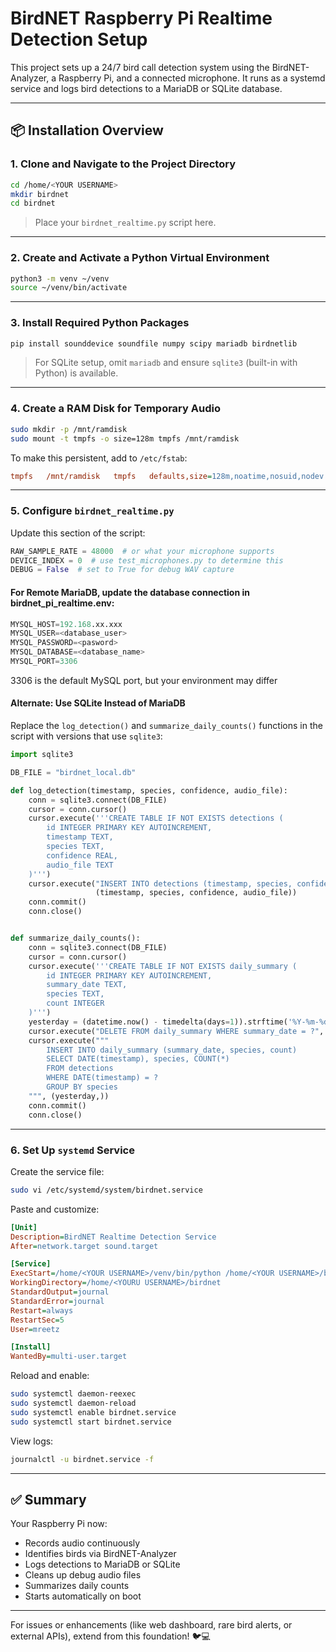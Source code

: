 # BirdNET Raspberry Pi Realtime Detection Setup

This project sets up a 24/7 bird call detection system using the BirdNET-Analyzer, a Raspberry Pi, and a connected microphone. It runs as a systemd service and logs bird detections to a MariaDB or SQLite database.

---

## 📦 Installation Overview

### 1. Clone and Navigate to the Project Directory

```bash
cd /home/<YOUR USERNAME>
mkdir birdnet
cd birdnet
```

> Place your `birdnet_realtime.py` script here.

---

### 2. Create and Activate a Python Virtual Environment

```bash
python3 -m venv ~/venv
source ~/venv/bin/activate
```

---

### 3. Install Required Python Packages

```bash
pip install sounddevice soundfile numpy scipy mariadb birdnetlib
```

> For SQLite setup, omit `mariadb` and ensure `sqlite3` (built-in with Python) is available.

---

### 4. Create a RAM Disk for Temporary Audio

```bash
sudo mkdir -p /mnt/ramdisk
sudo mount -t tmpfs -o size=128m tmpfs /mnt/ramdisk
```

To make this persistent, add to `/etc/fstab`:

```ini
tmpfs   /mnt/ramdisk   tmpfs   defaults,size=128m,noatime,nosuid,nodev   0   0
```

---

### 5. Configure `birdnet_realtime.py`

Update this section of the script:

```python
RAW_SAMPLE_RATE = 48000  # or what your microphone supports
DEVICE_INDEX = 0  # use test_microphones.py to determine this
DEBUG = False  # set to True for debug WAV capture
```


#### For Remote MariaDB, update the database connection in birdnet_pi_realtime.env:
```python
MYSQL_HOST=192.168.xx.xxx
MYSQL_USER=<database_user>
MYSQL_PASSWORD=<pasword>
MYSQL_DATABASE=<database_name>
MYSQL_PORT=3306
```

3306 is the default MySQL port, but your environment may differ

#### Alternate: Use SQLite Instead of MariaDB

Replace the `log_detection()` and `summarize_daily_counts()` functions in the script with versions that use `sqlite3`:

```python
import sqlite3

DB_FILE = "birdnet_local.db"

def log_detection(timestamp, species, confidence, audio_file):
    conn = sqlite3.connect(DB_FILE)
    cursor = conn.cursor()
    cursor.execute('''CREATE TABLE IF NOT EXISTS detections (
        id INTEGER PRIMARY KEY AUTOINCREMENT,
        timestamp TEXT,
        species TEXT,
        confidence REAL,
        audio_file TEXT
    )''')
    cursor.execute("INSERT INTO detections (timestamp, species, confidence, audio_file) VALUES (?, ?, ?, ?)",
                   (timestamp, species, confidence, audio_file))
    conn.commit()
    conn.close()


def summarize_daily_counts():
    conn = sqlite3.connect(DB_FILE)
    cursor = conn.cursor()
    cursor.execute('''CREATE TABLE IF NOT EXISTS daily_summary (
        id INTEGER PRIMARY KEY AUTOINCREMENT,
        summary_date TEXT,
        species TEXT,
        count INTEGER
    )''')
    yesterday = (datetime.now() - timedelta(days=1)).strftime('%Y-%m-%d')
    cursor.execute("DELETE FROM daily_summary WHERE summary_date = ?", (yesterday,))
    cursor.execute("""
        INSERT INTO daily_summary (summary_date, species, count)
        SELECT DATE(timestamp), species, COUNT(*)
        FROM detections
        WHERE DATE(timestamp) = ?
        GROUP BY species
    """, (yesterday,))
    conn.commit()
    conn.close()
```

---

### 6. Set Up `systemd` Service

Create the service file:

```bash
sudo vi /etc/systemd/system/birdnet.service
```

Paste and customize:

```ini
[Unit]
Description=BirdNET Realtime Detection Service
After=network.target sound.target

[Service]
ExecStart=/home/<YOUR USERNAME>/venv/bin/python /home/<YOUR USERNAME>/birdnet/birdnet_realtime.py
WorkingDirectory=/home/<YOURU USERNAME>/birdnet
StandardOutput=journal
StandardError=journal
Restart=always
RestartSec=5
User=mreetz

[Install]
WantedBy=multi-user.target
```

Reload and enable:

```bash
sudo systemctl daemon-reexec
sudo systemctl daemon-reload
sudo systemctl enable birdnet.service
sudo systemctl start birdnet.service
```

View logs:
```bash
journalctl -u birdnet.service -f
```

---

## ✅ Summary

Your Raspberry Pi now:
- Records audio continuously
- Identifies birds via BirdNET-Analyzer
- Logs detections to MariaDB or SQLite
- Cleans up debug audio files
- Summarizes daily counts
- Starts automatically on boot

---

For issues or enhancements (like web dashboard, rare bird alerts, or external APIs), extend from this foundation! 🐦💻
